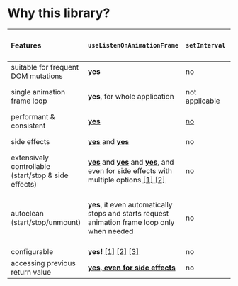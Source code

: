 # Why this library?

| Features                                             | `useListenOnAnimationFrame`                                                                                                                                                                                                                        | `setInterval`                                                     | `requestAnimationFrame`   | `other animation frame libraries`                                          |
| :--------------------------------------------------- | -------------------------------------------------------------------------------------------------------------------------------------------------------------------------------------------------------------------------------------------------- | ----------------------------------------------------------------- | ------------------------- | -------------------------------------------------------------------------- |
| suitable for frequent DOM mutations                  | **yes**                                                                                                                                                                                                                                            | no                                                                | yes                       | commonly yes                                                               |
| single animation frame loop                          | **yes**, for whole application                                                                                                                                                                                                                     | not applicable                                                    | not by default            | **no**, common to have multiple frame loops                                |
| performant & consistent                              | [**yes**](https://codesandbox.io/s/interval-vs-animation-frame-065es8)                                                                                                                                                                             | [no](https://codesandbox.io/s/interval-vs-animation-frame-065es8) | depends on implementation | depends on implementation                                                  |
| side effects                                         | [**yes**](api.md#addlistener) and [**yes**](api.md#when-to-use-uselistenonanimationframe-over-useanimationframe)                                                                                                                                   | no                                                                | no                        | **no**, commonly not                                                       |
| extensively controllable (start/stop & side effects) | [**yes**](advanced-usage.md#start-and-stop-tracking-your-function) and [**yes**](api.md#stop) and [**yes**](api.md#start), and even for side effects with multiple options [[1]](api.md#removelistener) [[2]](api.md#optionsshouldinvokelisteners) | no                                                                | no                        | **no**, commonly not                                                       |
| autoclean (start/stop/unmount)                       | **yes**, it even automatically stops and starts request animation frame loop only when needed                                                                                                                                                      | no                                                                | no                        | **commonly not fully**, it keeps animation frame loop even when not needed |
| configurable                                         | **yes!** [[1]](api.md#optionsautostart) [[2]](api.md#optionsshouldinvokelisteners) [[3]](advanced-usage.md#optimizeunoptimize-your-listeners)                                                                                                      | no                                                                | no                        | **commonly not**                                                           |
| accessing previous return value                      | [**yes, even for side effects**](advanced-usage.md#access-previous-animation-frame-function-return)                                                                                                                                                | no                                                                | no                        | **commonly not**                                                           |
